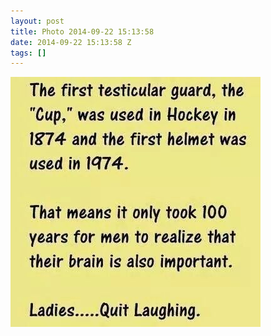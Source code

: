 ```yaml
---
layout: post
title: Photo 2014-09-22 15:13:58
date: 2014-09-22 15:13:58 Z
tags: []
---
```

![](/media/2014/09/98148073399.jpg)
